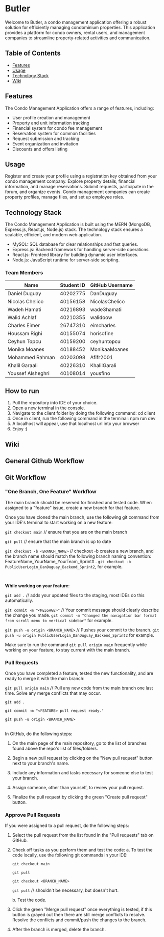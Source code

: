 # Butler

Welcome to Butler, a condo management application offering a robust solution for efficiently managing condominium properties. This application provides a platform for condo owners, rental users, and management companies to streamline property-related activities and communication.

## Table of Contents
- [Features](#Features)
- [Usage](#Usage)
- [Technology Stack](#Technology-Stack)
- [Wiki](#Wiki)

## Features

The Condo Management Application offers a range of features, including:
- User profile creation and management
- Property and unit information tracking
- Financial system for condo fee management
- Reservation system for common facilities
- Request submission and tracking
- Event organization and invitation
- Discounts and offers listing

## Usage

Register and create your profile using a registration key obtained from your condo management company.
Explore property details, financial information, and manage reservations.
Submit requests, participate in the forum, and organize events.
Condo management companies can create property profiles, manage files, and set up employee roles.

## Technology Stack

The Condo Management Application is built using the MERN (MongoDB, Express.js, React.js, Node.js) stack. The technology stack ensures a scalable, efficient, and modern web application.

- MySQL: SQL database for clear relationships and fast queries.
- Express.js: Backend framework for handling server-side operations.
- React.js: Frontend library for building dynamic user interfaces.
- Node.js: JavaScript runtime for server-side scripting.

### Team Members

| Name                   | Student ID | GitHub Username |
| ------------------------ | ------------ | ----------------- |
| Daniel Duguay	 | 40202775 | DanDuguay |
| Nicolas Chelico	| 40156158 | NicolasChelico |
| Wadeh Hamati	| 40216893 | wade3hamati |
| Walid Achlaf	| 40210355 | walidoow |
| Charles Eimer	| 26747310 | eimcharles |
| Houssam Righi	| 40155074 | horisofine |
| Ceyhun Topcu	| 40159200 | ceyhuntopcu |
| Monika Moanes	| 40188452 | MonikaaMoanes |
| Mohammed Rahman | 	40203098 | Afifr2001 |
| Khalil Garaali	| 40226310 | KhalilGarali |
| Youssef Alsheghri	| 40108014 | yousfino |


## How to run

1. Pull the repository into IDE of your choice.
2. Open a new terminal in the console. 
3. Navigate to the client folder by doing the following command: cd client
4. Once in client, run the following command in the terminal: npm run dev
5. A localhost will appear, use that localhost url into your browser
6. Enjoy :)


## Wiki

## General Github Workflow

## Git Workflow

### "One Branch, One Feature" Workflow

The main branch should be reserved for finished and tested code.
When assigned to a "feature" issue, create a new branch for that feature.

Once you have cloned the main branch, use the following git command from your IDE's terminal to start working on a new feature:

`git checkout main` // ensure that you are on the main branch

`git pull` // ensure that the main branch is up to date

`git checkout -b <BRANCH_NAME>` // checkout -b creates a new branch, and the branch name should match the following branch naming convention: FeatureName_YourName_YourTeam_Sprint# . `git checkout -b PublicUserLogin_DanDuguay_Backend_Sprint2`, for example.

<br/>

**While working on your feature:**

`git add .` // adds your updated files to the staging, most IDEs do this automatically.

`git commit -m "<MESSAGE>"` // Your commit message should clearly describe the change you made. `git commit -m "Changed the navigation bar format from scroll menu to vertical sidebar"` for example.

`git push -u origin <BRANCH_NAME>` // Pushes your commit to the branch. `git push -u origin PublicUserLogin_DanDuguay_Backend_Sprint2` for example.

Make sure to run the command `git pull origin main` frequently while working on your feature, to stay current with the main branch.


### Pull Requests

Once you have completed a feature, tested the new functionality, and are ready to merge it with the main branch:

`git pull origin main` // Pull any new code from the main branch one last time. Solve any merge conflicts that may occur.

`git add .`

`git commit -m "<FEATURE> pull request ready."`

`git push -u origin <BRANCH_NAME>`

<br/>
In GitHub, do the following steps:

1. On the main page of the main repository, go to the list of branches found above the repo's list of files/folders.

2. Begin a new pull request by clicking on the "New pull request" button next to your branch's name.

3. Include any information and tasks necessary for someone else to test your branch.

4. Assign someone, other than yourself, to review your pull request.

5. Finalize the pull request by clicking the green "Create pull request" button.


### Approve Pull Requests

If you were assigned to a pull request, do the following steps:

1. Select the pull request from the list found in the "Pull requests" tab on GitHub.

2. Check off tasks as you perform them and test the code:
   a. To test the code locally, use the following git commands in your IDE:

     `git checkout main`

     `git pull`

     `git checkout <BRANCH_NAME>`

     `git pull` // shouldn't be necessary, but doesn't hurt.

   b. Test the code.

3. Click the green "Merge pull request" once everything is tested, if this button is grayed out then there are still merge conflicts to resolve. Resolve the conflicts and commit/push the changes to the branch.

4. After the branch is merged, delete the branch.

